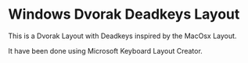 # Windows Dvorak Deadkeys Layout

This is a Dvorak Layout with Deadkeys inspired by the MacOsx Layout.

It have been done using Microsoft Keyboard Layout Creator.

